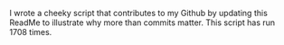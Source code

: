 I wrote a cheeky script that contributes to my Github by updating this ReadMe to illustrate why more than commits matter. This script has run 1708 times.